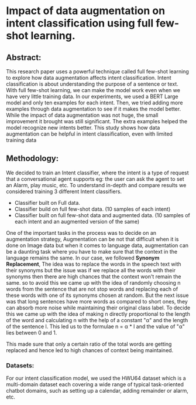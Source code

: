 # Impact of data augmentation on intent classification using full few-shot learning.
## Abstract: 
This research paper uses a powerful technique called full few-shot learning to explore how data augmentation affects intent classification. Intent classification is about understanding the purpose of a sentence or text. With full few-shot learning, we can make the model work even when we have very little training data. In our experiments, we used a BERT Large model and only ten examples for each intent. Then, we tried adding more examples through data augmentation to see if it makes the model better. While the impact of data augmentation was not huge, the small improvement it brought was still significant. The extra examples helped the model recognize new intents better. This study shows how data augmentation can be helpful in intent classification, even with limited training data

## Methodology:
We decided to train an Intent classifier, where the intent is a type of request that a conversational agent supports eg: the user can ask the agent to set an Alarm, play music, etc. To understand in-depth and compare results we considered training 3 different Intent classifiers.

- Classifier built on Full data.
- Classifier build on full few-shot data. (10 samples of each intent)
- Classifier built on full few-shot data and augmented data. (10 samples of each intent and an augmented version of the same)

One of the important tasks in the process was to decide on an augmentation strategy, Augmentation can be not that difficult when it is done on Image data but when it comes to language data, augmentation can be a daunting task where you have to make sure that the context in the language remains the same.
In our case, we followed **Synonym Replacement**, The idea was to replace the words in the speech text with their synonyms but the issue was if we replace all the words with their synonyms then there are high chances that the context won't remain the same. so to avoid this we came up with the idea of randomly choosing n words from the sentence that are not stop words and replacing each of these words with one of its synonyms chosen at random.
But the next issue was that long sentences have more words as compared to short ones, they can absorb more noise while maintaining their original class label. To decide this we came up with the idea of making n directly proportional to the length of the word and calculating n with the help of a constant "α" and the length of the sentence l. This led us to the formulae n = α * l and the value of "α" lies between 0 and 1.

This made sure that only a certain ratio of the total words are getting replaced and hence led to high chances of context being maintained.
### Datasets:

For our intent classification model, we used the HWU64 dataset which is a multi-domain dataset each covering a wide range of typical task-oriented chatbot domains, such as setting up a calendar, adding remainder or alarm, etc.
